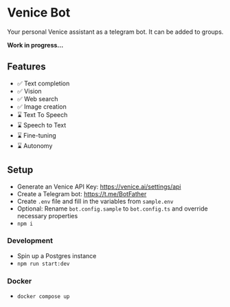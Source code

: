 # Venice Bot

Your personal Venice assistant as a telegram bot. It can be added to groups.

**Work in progress...**

## Features

- ✅ Text completion
- ✅ Vision
- ✅ Web search
- ✅ Image creation
- ⌛ Text To Speech
- ⌛ Speech to Text
- ⌛ Fine-tuning
- ⌛ Autonomy

## Setup

- Generate an Venice API Key: https://venice.ai/settings/api
- Create a Telegram bot: https://t.me/BotFather
- Create `.env` file and fill in the variables from `sample.env`
- Optional: Rename `bot.config.sample` to `bot.config.ts` and override necessary properties
- `npm i`

### Development

- Spin up a Postgres instance
- `npm run start:dev`

### Docker

- `docker compose up`

